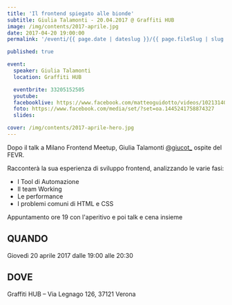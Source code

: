```yaml
---
title: 'Il frontend spiegato alle bionde'
subtitle: Giulia Talamonti - 20.04.2017 @ Graffiti HUB
image: /img/contents/2017-aprile.jpg
date: 2017-04-20 19:00:00
permalink: '/eventi/{{ page.date | dateslug }}/{{ page.fileSlug | slug }}/index.html'

published: true

event:
  speaker: Giulia Talamonti
  location: Graffiti HUB

  eventbrite: 33205152505
  youtube:
  facebooklive: https://www.facebook.com/matteoguidotto/videos/10213140231324294/
  foto: https://www.facebook.com/media/set/?set=oa.1445241758874327
  slides:

cover: /img/contents/2017-aprile-hero.jpg
---
```


Dopo il talk a Milano Frontend Meetup, Giulia Talamonti [@giucot\_](https://twitter.com/@giucot_) ospite del FEVR.

Racconterà la sua esperienza di sviluppo frontend, analizzando le varie fasi:

- I Tool di Automazione
- Il team Working
- Le performance
- I problemi comuni di HTML e CSS

Appuntamento ore 19 con l'aperitivo e poi talk e cena insieme

## QUANDO

Giovedì 20 aprile 2017 dalle 19:00 alle 20:30

## DOVE

Graffiti HUB – Via Legnago 126, 37121 Verona
